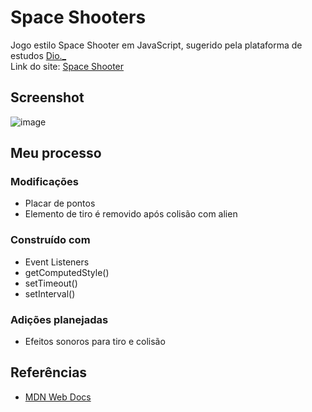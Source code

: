 # Space Shooters
Jogo estilo Space Shooter em JavaScript, sugerido pela plataforma de estudos <a href="https://www.dio.me/">Dio._</a><br>
Link do site: <a href="https://space-shooters.pages.dev/">Space Shooter</a>

## Screenshot

![image](https://user-images.githubusercontent.com/84540148/163687377-ae5e62fa-dad6-4c4d-8512-932ba651b3ad.png)


## Meu processo

### Modificações
- Placar de pontos
- Elemento de tiro é removido após colisão com alien

### Construído com
- Event Listeners
- getComputedStyle()
- setTimeout()
- setInterval()

### Adições planejadas
- Efeitos sonoros para tiro e colisão

## Referências
- <a href="https://developer.mozilla.org/pt-BR/">MDN Web Docs</a>



